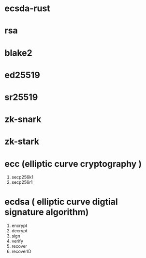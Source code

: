 # ecsda-rust

# rsa

# blake2

# ed25519

# sr25519

# zk-snark

# zk-stark

# ecc (elliptic curve cryptography )
1. secp256k1
2. secp256r1

# ecdsa ( elliptic curve digtial signature algorithm)
1. encrypt
2. decrypt
3. sign
4. verify
5. recover
6. recoverID
